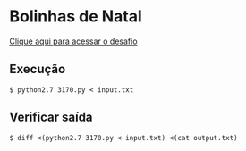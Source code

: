 # Bolinhas de Natal
[Clique aqui para acessar o desafio](https://www.urionlinejudge.com.br/judge/pt/problems/view/3170)

## Execução
```
$ python2.7 3170.py < input.txt
```

## Verificar saída
```
$ diff <(python2.7 3170.py < input.txt) <(cat output.txt)
```